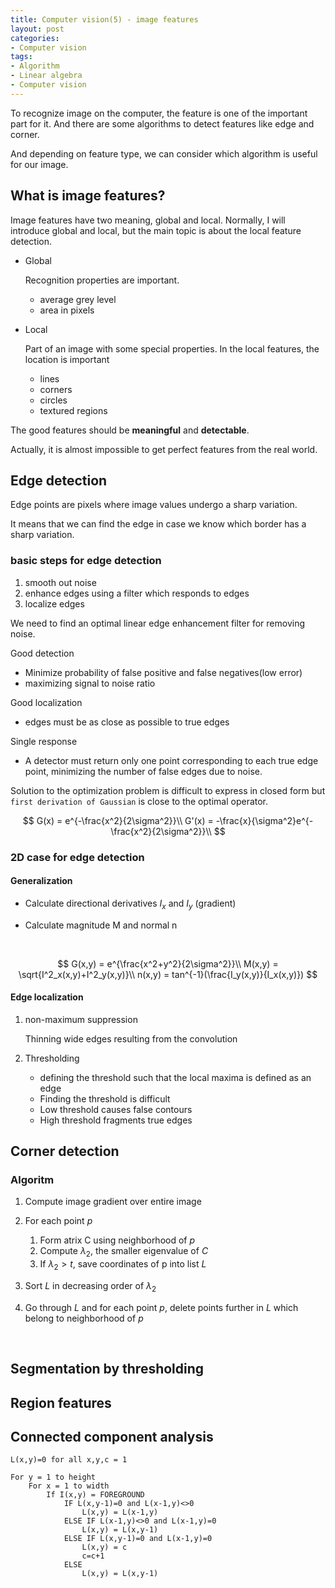 ```yaml
---
title: Computer vision(5) - image features
layout: post
categories: 
- Computer vision
tags:
- Algorithm
- Linear algebra
- Computer vision
---
```






To recognize image on the computer, the feature is one of the important part for it. And there are some algorithms to detect features like edge and corner.





And depending on feature type, we can consider which algorithm is useful for our image.



<!--more-->



## What is image features?

Image features have two meaning, global and local. Normally, I will introduce global and local, but the main topic is about the local feature detection.



- Global

  Recognition properties are important.

  - average grey level
  - area in pixels



- Local

  Part of an image with some special properties. In the local features, the location is important
  - lines
  - corners
  - circles
  - textured regions



The good features should be **meaningful** and **detectable**.



Actually, it is almost impossible to get perfect features from the real world.



## Edge detection

Edge points are pixels where image values undergo a sharp variation.

It means that we can find the edge in case we know which border has a sharp variation.



### basic steps for edge detection

1. smooth out noise
2. enhance edges using a filter which responds to edges
3. localize edges



We need to find an optimal linear edge enhancement filter for removing noise.



Good detection

- Minimize probability of false positive and false negatives(low error)
- maximizing signal to noise ratio



Good localization

- edges must be as close as possible to true edges



Single response

- A detector must return only one point corresponding to each true edge point, minimizing the number of false edges due to noise.



Solution to the optimization problem is difficult to express in closed form but `first derivation of Gaussian` is close to the optimal operator.


$$
G(x) = e^{-\frac{x^2}{2\sigma^2}}\\
G'(x) = -\frac{x}{\sigma^2}e^{-\frac{x^2}{2\sigma^2}}\\
$$


### 2D case for edge detection



#### Generalization

- Calculate directional derivatives $I_x$ and $I_y$ (gradient)

- Calculate magnitude M and normal n

  ​

$$
G(x,y) = e^{\frac{x^2+y^2}{2\sigma^2}}\\
M(x,y) = \sqrt{I^2_x(x,y)+I^2_y(x,y)}\\
n(x,y) = tan^{-1}(\frac{I_y(x,y)}{I_x(x,y)})
$$



#### Edge localization

1. non-maximum suppression

   Thinning wide edges resulting from the convolution

2. Thresholding

   - defining the threshold such that the local maxima is defined as an edge
   - Finding the threshold is difficult
   - Low threshold causes false contours
   - High threshold fragments true edges



## Corner detection



### Algoritm

1. Compute image gradient over entire image

2. For each point $p$

   1. Form atrix C using neighborhood of $p$
   2. Compute $\lambda_2$, the smaller eigenvalue of $C$
   3. If $\lambda_2 \gt t$, save coordinates of p into list $L$

3. Sort $L$ in decreasing order of $\lambda_2$

4. Go through $L$ and for each point $p$, delete points further in $L$ which belong to neighborhood of $p$

   ​

## Segmentation by thresholding



## Region features



## Connected component analysis



```sudo
L(x,y)=0 for all x,y,c = 1

For y = 1 to height
	For x = 1 to width
		If I(x,y) = FOREGROUND
			IF L(x,y-1)=0 and L(x-1,y)<>0
				L(x,y) = L(x-1,y)
			ELSE IF L(x-1,y)<>0 and L(x-1,y)=0
				L(x,y) = L(x,y-1)
			ELSE IF L(x,y-1)=0 and L(x-1,y)=0
				L(x,y) = c
				c=c+1
			ELSE
				L(x,y) = L(x,y-1)
```

